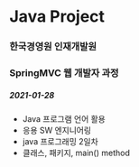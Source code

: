 # Java Project
### 한국경영원 인재개발원
### SpringMVC 웹 개발자 과정

##### 2021-01-28

* Java 프로그램 언어 활용
* 응용 SW 엔지니어링
* java 프로그래밍 2일차
* 클래스, 패키지, main() method
